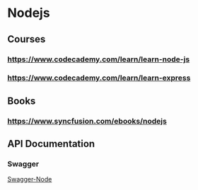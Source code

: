 # Nodejs
## Courses
### https://www.codecademy.com/learn/learn-node-js
### https://www.codecademy.com/learn/learn-express
## Books
### https://www.syncfusion.com/ebooks/nodejs
## API Documentation
### Swagger 

[Swagger-Node](https://github.com/swagger-api/swagger-node)
